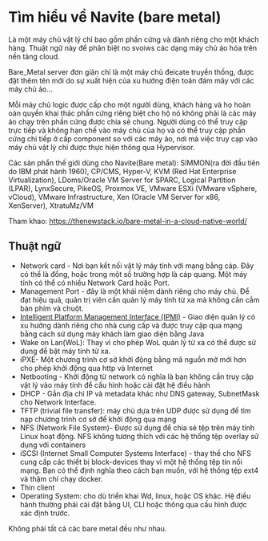 # Tìm hiểu về Navite (bare metal)

Là một máy chủ vật lý chỉ bao gồm phần cứng và dành riêng cho một khách hàng. Thuật ngữ này để phân biệt no svoiws các dạng máy chủ áo hóa trên nền tảng cloud.

Bare_Metal server đơn giản chỉ là một máy chủ đeicate truyền thống, được đặt thêm tên mới do sự xuất hiện của xu hướng điện toán đám mây với các máy chủ ảo...

Mỗi máy chủ logic được cấp cho một người dùng, khách hàng và họ hoàn oàn quyền khai thác phần cứng riêng biệt cho hộ nó không phải là các máy ảo chạy trên phần cứng được chia sẻ chung. Người dùng có thể truy cập trực tiếp và không hạn chế vào máy chủ của họ và có thể truy cập phần cứng chi tiếp ở cấp component so với các máy ảo, nơi mà việc truy cạp vào máy chủ vật lý chỉ được thực hiện thông qua Hypervisor.

Các sản phẩn thế giới dùng cho Navite(Bare metal):
SIMMON(ra đời đầu tiên do IBM phát hành 1960), CP/CMS, Hyper-V, KVM (Red Hat Enterprise Virtualization), LDoms/Oracle VM Server for SPARC, Logical Partition (LPAR), LynxSecure, PikeOS, Proxmox VE, VMware ESXi (VMware vSphere, vCloud), VMware Infrastructure, Xen (Oracle VM Server for x86, XenServer), XtratuMz/VM

Tham khao:
https://thenewstack.io/bare-metal-in-a-cloud-native-world/

## Thuật ngữ

* Network card - Nơi bạn kết nối vật lý máy tính với mạng bằng cáp. Đây có thể là đồng, hoặc trong một số trường hợp là cáp quang. Một máy tính có thể có nhiều Network Card hoặc Port.
* Management Port - đây là một khái niệm dành riêng cho máy chủ. Để đạt hiệu quả, quản trị viên cần quản lý máy tính từ xa mà không cần cắm bàn phím và chuột.
* [Intelligent Platform Management Interface (IPMI)](https://en.wikipedia.org/wiki/Intelligent_Platform_Management_Interface) - Giao diện quản lý có xu hướng dành riêng cho nhà cung cấp và được truy cập qua mạng bằng cách sử dụng máy khách làm giao diện bằng Java
* Wake on Lan(WoL): Thay vì cho phép WoL quản lý từ xa có thể được sử dụng để bật máy tính từ xa.
* iPXE- Một chương trình cơ sở khởi động bằng mã nguồn mở mới hơn cho phép khởi động qua http và Internet
* Netbooting - Khởi động từ network có nghĩa là bạn không cần truy cập vật lý vào máy tính để cấu hình hoặc cài đặt hệ điều hành
* DHCP - Gắn địa chỉ IP và metadata khác như DNS gateway, SubnetMask cho Network Interface.
* TFTP (trivial file transfer): máy chủ dựa trên UDP được sử dụng để tìm nạp chương trình cơ sở để khởi động qua mạng
* NFS (Network File System)- Được sử dụng để chia sẻ tệp trên máy tính Linux hoạt động. NFS không tương thích với các hệ thống tệp overlay sử dụng với containers
* iSCSI (Internet Small Computer Systems Interface) - thay thế cho NFS cung cấp các thiết bị block-devices thay vì một hệ thống tệp tin nối mạng. Bạn có thể định nghĩa theo cách bạn muốn, với hệ thống tệp ext4 và thậm chí chạy docker.
* Thin client
* Operating System: cho dù triển khai Wd, linux, hoặc OS khác. Hệ điều hành thường phải cài đặt bằng UI, CLI hoặc thông qua cấu hình được xác định trước.

Không phải tất cả các bare metal đều như nhau. 